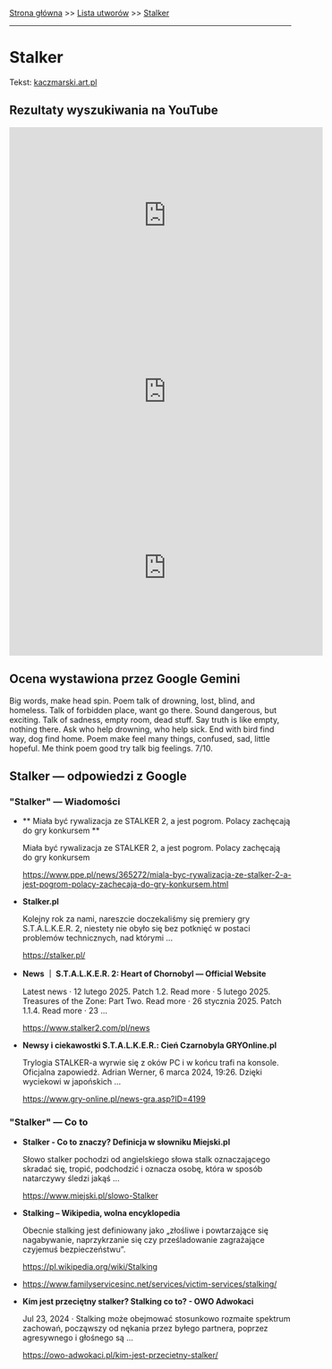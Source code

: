 [Strona główna](../index.md) >> [Lista utworów](../list.md) >> [Stalker](555.md)

---

# Stalker

Tekst: [kaczmarski.art.pl](https://www.kaczmarski.art.pl/tworczosc/wiersze/stalker/)

## Rezultaty wyszukiwania na YouTube

<iframe width="560" height="315" src="https://www.youtube.com/embed/aGuHZLpw7Gk?si=IdontcarewhotheIRSsendsImnotpayingtaxes" title="YouTube video player" frameborder="0" allow="accelerometer; autoplay; clipboard-write; encrypted-media; gyroscope; picture-in-picture; web-share" referrerpolicy="strict-origin-when-cross-origin" allowfullscreen></iframe>

<iframe width="560" height="315" src="https://www.youtube.com/embed/otDwtSuW0dk?si=IdontcarewhotheIRSsendsImnotpayingtaxes" title="YouTube video player" frameborder="0" allow="accelerometer; autoplay; clipboard-write; encrypted-media; gyroscope; picture-in-picture; web-share" referrerpolicy="strict-origin-when-cross-origin" allowfullscreen></iframe>

<iframe width="560" height="315" src="https://www.youtube.com/embed/nPuHrrdMgFA?si=IdontcarewhotheIRSsendsImnotpayingtaxes" title="YouTube video player" frameborder="0" allow="accelerometer; autoplay; clipboard-write; encrypted-media; gyroscope; picture-in-picture; web-share" referrerpolicy="strict-origin-when-cross-origin" allowfullscreen></iframe>

## Ocena wystawiona przez Google Gemini

Big words, make head spin. Poem talk of drowning, lost, blind, and homeless. Talk of forbidden place, want go there. Sound dangerous, but exciting. Talk of sadness, empty room, dead stuff. Say truth is like empty, nothing there. Ask who help drowning, who help sick. End with bird find way, dog find home. Poem make feel many things, confused, sad, little hopeful. Me think poem good try talk big feelings. 7/10.


## Stalker — odpowiedzi z Google

### "Stalker" — Wiadomości

- **  Miała być rywalizacja ze STALKER 2, a jest pogrom. Polacy zachęcają do gry konkursem  **

    Miała być rywalizacja ze STALKER 2, a jest pogrom. Polacy zachęcają do gry konkursem 

   <https://www.ppe.pl/news/365272/miala-byc-rywalizacja-ze-stalker-2-a-jest-pogrom-polacy-zachecaja-do-gry-konkursem.html>
- **Stalker.pl**

    Kolejny rok za nami, nareszcie doczekaliśmy się premiery gry S.T.A.L.K.E.R. 2, niestety nie obyło się bez potknięć w postaci problemów technicznych, nad którymi ... 

   <https://stalker.pl/>
- **News ｜ S.T.A.L.K.E.R. 2: Heart of Chornobyl — Official Website**

    Latest news · 12 lutego 2025. Patch 1.2. Read more · 5 lutego 2025. Treasures of the Zone: Part Two. Read more · 26 stycznia 2025. Patch 1.1.4. Read more · 23 ... 

   <https://www.stalker2.com/pl/news>
- **Newsy i ciekawostki S.T.A.L.K.E.R.: Cień Czarnobyla  GRYOnline.pl**

    Trylogia STALKER-a wyrwie się z oków PC i w końcu trafi na konsole. Oficjalna zapowiedź. Adrian Werner, 6 marca 2024, 19:26. Dzięki wyciekowi w japońskich ... 

   <https://www.gry-online.pl/news-gra.asp?ID=4199>

### "Stalker" — Co to

- **Stalker - Co to znaczy? Definicja w słowniku Miejski.pl**

    Słowo stalker pochodzi od angielskiego słowa stalk oznaczającego skradać się, tropić, podchodzić i oznacza osobę, która w sposób natarczywy śledzi jakąś ... 

   <https://www.miejski.pl/slowo-Stalker>
- **Stalking – Wikipedia, wolna encyklopedia**

    Obecnie stalking jest definiowany jako „złośliwe i powtarzające się nagabywanie, naprzykrzanie się czy prześladowanie zagrażające czyjemuś bezpieczeństwu”. 

   <https://pl.wikipedia.org/wiki/Stalking>
- <https://www.familyservicesinc.net/services/victim-services/stalking/>
- **Kim jest przeciętny stalker? Stalking co to? - OWO Adwokaci**

    Jul 23, 2024  ·  Stalking może obejmować stosunkowo rozmaite spektrum zachowań, począwszy od nękania przez byłego partnera, poprzez agresywnego i głośnego są ... 

   <https://owo-adwokaci.pl/kim-jest-przecietny-stalker/>

